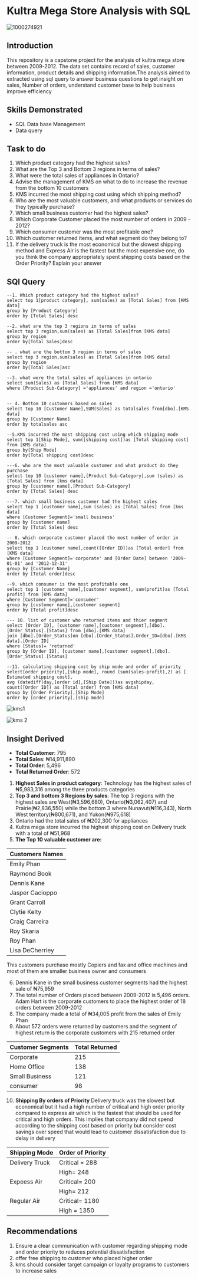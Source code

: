 # Kultra Mega Store Analysis with SQL
![1000274921](https://github.com/user-attachments/assets/dd6e2097-9f19-42a4-a3d5-ab209b7c6e19)

## Introduction
This repository is a capstone project for the analysis of kultra mega store between 2009-2012. The data set contains record of sales, customer information, product details and shipping information.The analysis aimed to extracted using  sql query to answer business questions to get insight on sales, Number of orders, understand customer base to help business improve efficiency 
## Skills Demonstrated 
- SQL Data base Management
- Data query 
## Task to do 
1. Which product category had the highest sales?
2. What are the Top 3 and Bottom 3 regions in terms of sales?
3. What were the total sales of appliances in Ontario?
4. Advise the management of KMS on what to do to increase the revenue from the bottom
10 customers
5. KMS incurred the most shipping cost using which shipping method?
6. Who are the most valuable customers, and what products or services do they typically
purchase?
7. Which small business customer had the highest sales?
8. Which Corporate Customer placed the most number of orders in 2009 – 2012?
9. Which consumer customer was the most profitable one?
10. Which customer returned items, and what segment do they belong to?
11. If the delivery truck is the most economical but the slowest shipping method and
Express Air is the fastest but the most expensive one, do you think the company
appropriately spent shipping costs based on the Order Priority? Explain your answer
## SQl Query 

```
--1. Which product category had the highest sales?
select top 1[product category], sum(sales) as [Total Sales] from [KMS data] 
group by [Product Category]
order by [Total Sales] desc

--2. what are the top 3 regions in terms of sales
select top 3 region,sum(sales) as [Total Sales]from [KMS data]
group by region 
order by[Total Sales]desc

-- . what are the bottom 3 region in terms of sales
select top 3 region,sum(sales) as [Total Sales]from [KMS data] 
group by region 
order by[Total Sales]asc

--3. what were the total sales of appliances in ontario
select sum(Sales) as [Total Sales] from [KMS data]
where [Product Sub-Category] ='appliances' and region ='ontario'


-- 4. Bottom 10 customers based on sales
select top 10 [Customer Name],SUM(Sales) as totalsales from[dbo].[KMS data]
group by [Customer Name]
order by totalsales asc

--5.KMS incurred the most shipping cost using which shipping mode
select top 1[Ship Mode], sum([shipping cost])as [Total shipping cost] from [KMS data]
group by[Ship Mode]
order by[Total shipping cost]desc

---6. who are the most valuable customer and what product do they purchase
select top 10 [customer name],[Product Sub-Category],sum (sales) as [Total Sales] from [kms data]
group by [customer name],[Product Sub-Category]
order by [Total Sales] desc

---7. which small business customer had the highest sales
select top 1 [customer name],sum (sales) as [Total Sales] from [kms data]
where [Customer Segment]='small business'
group by [customer name]
order by [Total Sales] desc

-- 8. which corporate customer placed the most number of order in 2009-2012
select top 1 [customer name],count([Order ID])as [Total order] from [KMS data]
where [Customer Segment]='corporate' and [Order Date] between '2009-01-01' and '2012-12-31'
group by [Customer Name]
order by [Total order]desc

--9. which consumer is the most profitable one
select top 1 [customer name],[customer segment], sum(profit)as [Total profit] from [KMS data]
where [Customer Segment]='consumer'
group by [customer name],[customer segment]
order by [Total profit]desc

--- 10. list of customer who returned items and thier segment
select [Order ID], [customer name],[customer segment],[dbo].[Order_Status].[Status] from [dbo].[KMS data]
join [dbo].[Order_Status]on [dbo].[Order_Status].Order_ID=[dbo].[KMS data].[Order ID]
where [Status]= 'returned'
group by [Order ID], [customer name],[customer segment],[dbo].[Order_Status].[Status]

--11. calculating shipping cost by ship mode and order of priority
select[order priority],[ship mode], round (sum(sales-profit),2) as [ Estimated shipping cost], 
avg (datediff(day,[order id],[Ship Date]))as avgshipday,
count([Order ID]) as [Total order] from [KMS data]
group by [Order Priority],[Ship Mode]
order by [order priority],[ship mode]
```


![kms1](https://github.com/user-attachments/assets/e514507a-26c6-45d6-9238-53fd16521002)


![kms 2](https://github.com/user-attachments/assets/296bb8e2-3a6c-40f4-81fa-6db4f6561103)
## Insight Derived
- **Total Customer**: 795
- **Total Sales**: ₦14,911,890
- **Total Order**: 5,496
- **Total Returned Order**: 572
1. **Highest Sales in product category**: Technology has the highest sales of ₦5,983,316 among the three products categories
2. **Top 3 and bottom 3 Regions by sales**: The top 3 regions with the highest sales are West(₦3,596,680), Ontario(₦3,062,407) and Prairie(₦2,836,550) while the bottom 3 where Nunavut(₦116,343), North West territory(₦800,671), and Yukon(₦975,618)
3. Ontario had the total sales of ₦202,300 for appliances
4. Kultra mega store incurred the highest shipping cost on Delivery truck with a total of ₦51,968
5. **The Top 10 valuable customer are:**

| Customers Names |
| ---- |
|Emily Phan|
| Raymond Book|
| Dennis Kane|
|Jasper Cacioppo|
|Grant Carroll|
|Clytie Kelty|
|Craig Carreira|
|Roy Skaria|
|Roy Phan|
|Lisa DeCherriey|
This customers purchase mostly Copiers and fax and office machines and most of them are smaller business owner and consumers 

6. Dennis Kane in the small business customer segments had the highest sale of ₦75,959
7. The total number of Orders placed between 2009-2012 is 5,496 orders. Adam Hart is the corporate customers to place the highest order of 18 orders between 2009-2012
8. The company made a total of ₦34,005 profit from the sales of Emily Phan
9. About 572 orders were returned by customers and the segment of highest return is the corporate customers with 215 returned order

| Customer Segments | Total Returned |
| ----- | ---- |
| Corporate | 215|
| Home Office|138|
|Small Business|121|
|consumer|98|

10. **Shipping By orders of Priority**
Delivery truck was the slowest but economical but it had a high number of critical and high order priority compared to express air which is the fastest that should be used for critical and high orders. This implies that company did not spend according to the shipping cost based on priority but consider cost savings over speed that would lead to customer dissatisfaction due to delay in delivery 

| Shipping Mode | Order of Priority|
| -----| ----|
| Delivery Truck| Critical = 288|
|  | High= 248|
| Expeess Air | Critical= 200|
| | High= 212|
| Regular Air | Critical= 1180|
| | High = 1350 |

## Recommendations 
1. Ensure a clear communication with customer regarding shipping mode and order priority to reduces potential dissatisfaction 
2. offer free shipping to customer who placed higher order
3. kms should consider target campaign or loyalty programs to customers to increase sales 


